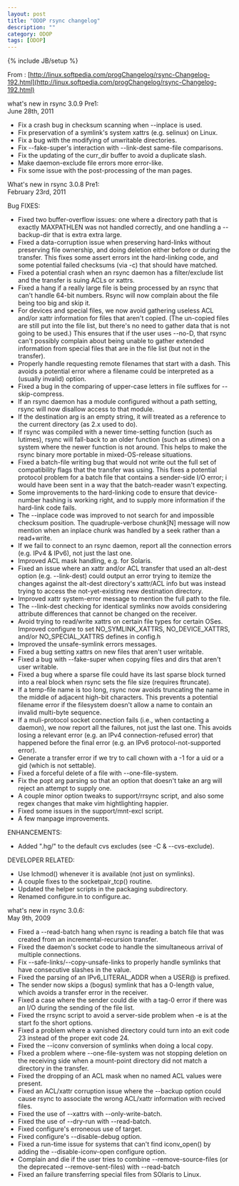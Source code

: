 ```yaml
---
layout: post
title: "ODOP rsync changelog"
description: ""
category: ODOP
tags: [ODOP]
---
```

{% include JB/setup %}

From : [http://linux.softpedia.com/progChangelog/rsync-Changelog-192.html](http://linux.softpedia.com/progChangelog/rsync-Changelog-192.html)

what's new in rsync 3.0.9 Pre1:  
June 28th, 2011

- Fix a crash bug in checksum scanning when --inplace is used.
- Fix preservation of a symlink's system xattrs (e.g. selinux) on Linux.
- Fix a bug with the modifying of unwritable directories.
- Fix --fake-super's interaction with --link-dest same-file comparisons.
- Fix the updating of the curr_dir buffer to avoid a duplicate slash.
- Make daemon-exclude file errors more error-like.
- Fix some issue with the post-processing of the man pages.

What's new in rsync 3.0.8 Pre1:  
February 23rd, 2011

Bug FIXES:

- Fixed two buffer-overflow issues: one where a directory path that is exactly MAXPATHLEN was not handled correctly, and one handling a --backup-dir that is extra extra large.
- Fixed a data-corruption issue when preserving hard-links without preserving file ownership, and doing deletion either before or during the transfer. This fixes some assert errors int the hard-linking code, and some potential failed checksums (via -c) that should have matched.
- Fixed a potential crash when an rsync daemon has a filter/exclude list and the transfer is suing ACLs or xattrs.
- Fixed a hang if a really large file is being processed by an rsync that can't handle 64-bit numbers. Rsync will now complain about the file being too big and skip it.
- For devices and special files, we now avoid gathering useless ACL and/or xattr information for files that aren't copied. (The un-copied files are still put into the file list, but there's no need to gather data that is not going to be used.) This ensures that if the user uses --no-D, that rsync can't possibly complain about being unable to gather extended information from special files that are in the file list (but not in the transfer).
- Properly handle requesting remote filenames that start with a dash. This avoids a potential error where a filename could be interpreted as a (usually invalid) option.
- Fixed a bug in the comparing of upper-case letters in file suffixes for --skip-compress.
- If an rsync daemon has a module configured without a path setting, rsync will now disallow access to that module.
- If the destination arg is an empty string, it will treated as a reference to the current directory (as 2.x used to do).
- If rsync was compiled with a newer time-setting function (such as lutimes), rsync will fall-back to an older function (such as utimes) on a system where the newer function is not around. This helps to make the rsync binary more portable in mixed-OS-release situations.
- Fixed a batch-file writing bug that would not write out the full set of compatibility flags that the transfer was using. This fixes a potential protocol problem for a batch file that contains a sender-side I/O error; i would have been sent in a way that the batch-reader wasn't expecting.
- Some improvements to the hard-linking code to ensure that device-number hashing is working right, and to supply more information if the hard-link code fails.
- The --inplace code was improved to not search for  and impossible checksum position. The quadruple-verbose chunk\[N\] message will now mention when an inplace chunk was handled by a seek rather than a read+write.
- If we fail to connect to an rsync daemon, report all the connection errors (e.g. IPv4 & IPv6), not just the last one.
- Improved ACL mask handling, e.g. for Solaris.
- Fixed an issue where an xattr and/or ACL transfer that used an alt-dest option (e.g. --link-dest) could output an error trying to itemize the changes against the alt-dest directory's xattr/ACL info but was instead trying to access the not-yet-existing new destination directory.
- Improved xattr system-error message to mention the full path to the file.
- The --link-dest checking for identical symlinks now avoids considering attribute differences that cannot be changed on the receiver.
- Avoid trying to read/write xattrs on certain file types for certain OSes. Improved configure to set NO_SYMLINK_XATTRS, NO_DEVICE_XATTRS, and/or NO_SPECIAL_XATTRS defines in config.h
- Improved the unsafe-symlink errors messages.
- Fixed a bug setting xattrs on new files that aren't user writable.
- Fixed a bug with --fake-super when copying files and dirs that aren't user writable.
- Fixed a bug where a sparse file could have its last sparse block turned into a real block when rsync sets the file size (requires ftruncate).
- If a temp-file name is too long, rsync now avoids truncating the name in the middle of adjacent high-bit characters. This prevents a potential filename error if the filesystem doesn't allow a name to contain an invalid multi-byte sequence.
- If a muli-protocol socket connection fails (i.e., when contacting a daemon), we now report all the failures, not just the last one. This avoids losing a relevant error (e.g. an IPv4 connection-refused error) that happened before the final error (e.g. an IPv6 protocol-not-supported error).
- Generate a transfer error if we try to call chown with a -1 for a uid or a gid (which is not settable).
- Fixed a forceful delete of a file with --one-file-system.
- Fix the popt arg parsing so that an option that doesn't take  an arg will reject an attempt to supply one.
- A couple minor option tweaks to support/rrsync script, and also some regex changes that make vim hightlighting happier.
- Fixed some issues in the support/mnt-excl script.
- A few manpage improvements.

ENHANCEMENTS:

- Added ".hg/" to the default cvs excludes (see -C & --cvs-exclude).

DEVELOPER RELATED:

- Use lchmod() whenever it is available (not just on symlinks).
- A couple fixes to the socketpair_tcp() routine.
- Updated the helper scripts in the packaging subdirectory.
- Renamed configure.in to configure.ac.


what's new in rsync 3.0.6:  
May 9th, 2009

- Fixed a --read-batch hang when rsync is reading a batch file that was created from an incremental-recursion transfer.
- Fixed the daemon's socket code to handle the simultaneous arrival of multiple connections.
- Fix --safe-links/--copy-unsafe-links to properly handle symlinks that have consecutive slashes in the value.
- Fixed the parsing of an IPv6_LITERAL_ADDR when a USER@ is prefixed.
- The sender now skips a (bogus) symlink that has a 0-length value, which avoids a transfer error in the receiver.
- Fixed a case where the sender could die with a tag-0 error if there was an I/O during the sending of the file list.
- Fixed the rrsync script to avoid a server-side problem when -e is at the start fo the short options.
- Fixed a problem where a vanished directory could turn into an exit code 23 instead of the proper exit code 24.
- Fixed the --iconv conversion of symlinks when doing a local copy.
- FIxed a problem where --one-file-system was not stopping deletion on the receiving side when a mount-point directory did not match a directory in the transfer.
- Fixed the dropping of an ACL mask when no named ACL values were present.
- Fixed an ACL/xattr corruption issue where the --backup option could cause rsync to associate the wrong ACL/xattr information with recived files.
- Fixed the use of --xattrs with --only-write-batch.
- Fixed the use of --dry-run with --read-batch.
- Fixed configure's erroneous use of target.
- Fixed configure's --disable-debug option.
- Fixed a run-time issue for systems that can't find iconv_open() by adding the --disable-iconv-open configure option.
- Complain and die if the user tries to combine --remove-source-files (or the deprecated --remove-sent-files) with --read-batch
- Fixed an failure transferring special files from SOlaris to Linux.

